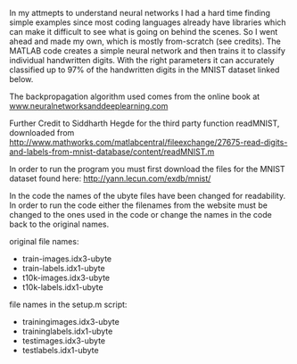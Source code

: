 In my attmepts to understand neural networks I had a hard time finding simple examples since most coding languages already have libraries which can make it difficult to see what is going on behind the scenes. So I went ahead and made my own, which is mostly from-scratch (see credits). The MATLAB code creates a simple neural network and then trains it to classify individual handwritten digits. With the right parameters it can accurately classified up to 97% of the handwritten digits in the MNIST dataset linked below.

The backpropagation algorithm used comes from the online book at www.neuralnetworksanddeeplearning.com

Further Credit to Siddharth Hegde for the third party function readMNIST, downloaded from http://www.mathworks.com/matlabcentral/fileexchange/27675-read-digits-and-labels-from-mnist-database/content/readMNIST.m

In order to run the program you must first download the files for the MNIST dataset found here: http://yann.lecun.com/exdb/mnist/

In the code the names of the ubyte files have been changed for readability. In order to run the code either the filenames from the website must be changed to the ones used in the code or change the names in the code back to the original names. 

original file names:
* train-images.idx3-ubyte
* train-labels.idx1-ubyte
* t10k-images.idx3-ubyte
* t10k-labels.idx1-ubyte 

file names in the setup.m script: 
* trainingimages.idx3-ubyte
* traininglabels.idx1-ubyte
* testimages.idx3-ubyte
* testlabels.idx1-ubyte

